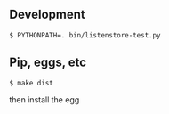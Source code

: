 
## Development

    $ PYTHONPATH=. bin/listenstore-test.py

## Pip, eggs, etc

    $ make dist

then install the egg
